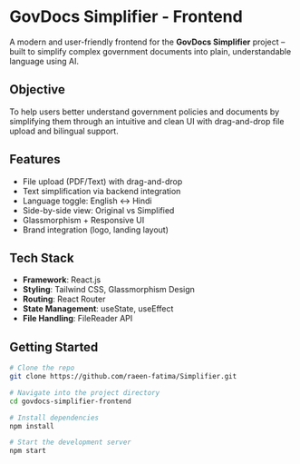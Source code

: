 #  GovDocs Simplifier - Frontend

A modern and user-friendly frontend for the **GovDocs Simplifier** project – built to simplify complex government documents into plain, understandable language using AI.

##  Objective

To help users better understand government policies and documents by simplifying them through an intuitive and clean UI with drag-and-drop file upload and bilingual support.

##  Features

-  File upload (PDF/Text) with drag-and-drop
-  Text simplification via backend integration
-  Language toggle: English ↔ Hindi
-  Side-by-side view: Original vs Simplified
-  Glassmorphism + Responsive UI
-  Brand integration (logo, landing layout)

##  Tech Stack

- **Framework**: React.js
- **Styling**: Tailwind CSS, Glassmorphism Design
- **Routing**: React Router
- **State Management**: useState, useEffect
- **File Handling**: FileReader API

##  Getting Started

```bash
# Clone the repo
git clone https://github.com/raeen-fatima/Simplifier.git

# Navigate into the project directory
cd govdocs-simplifier-frontend

# Install dependencies
npm install

# Start the development server
npm start

